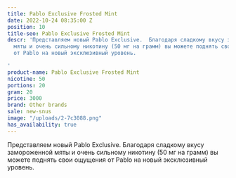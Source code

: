 ```yaml
---
title: Pablo Exclusive Frosted Mint
date: 2022-10-24 08:35:00 Z
position: 10
title-seo: Pablo Exclusive Frosted Mint
descr: 'Представляем новый Pablo Exclusive.  Благодаря сладкому вкусу замороженной
  мяты и очень сильному никотину (50 мг на грамм) вы можете поднять свои ощущения
  от Pablo на новый эксклюзивный уровень.

'
product-name: Pablo Exclusive Frosted Mint
nicotine: 50
portions: 20
gram: 20
price: 3000
brand: Other brands
sale: new-snus
image: "/uploads/2-7c3088.png"
has_availability: true
---
```


Представляем новый Pablo Exclusive.  Благодаря сладкому вкусу замороженной мяты и очень сильному никотину (50 мг на грамм) вы можете поднять свои ощущения от Pablo на новый эксклюзивный уровень.
